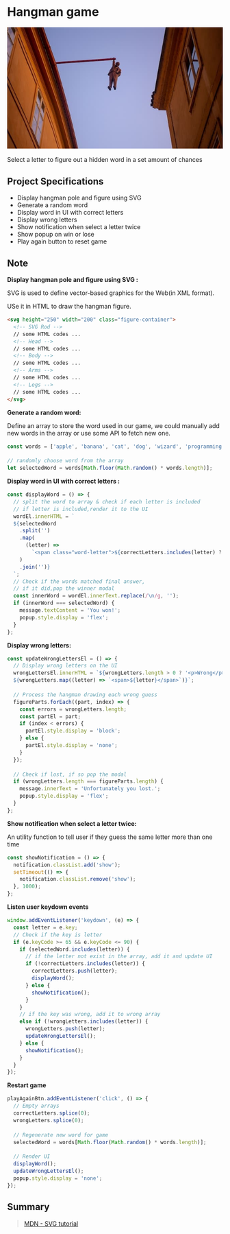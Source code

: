 # Hangman game

![image](../assets/image/hangman.jpg)

Select a letter to figure out a hidden word in a set amount of chances

## Project Specifications

- Display hangman pole and figure using SVG
- Generate a random word
- Display word in UI with correct letters
- Display wrong letters
- Show notification when select a letter twice
- Show popup on win or lose
- Play again button to reset game

## Note

**Display hangman pole and figure using SVG :**

SVG is used to define vector-based graphics for the Web(in XML format).

USe it in HTML to draw the hangman figure.

```html
<svg height="250" width="200" class="figure-container">
  <!-- SVG Rod -->
  // some HTML codes ...
  <!-- Head -->
  // some HTML codes ...
  <!-- Body -->
  // some HTML codes ...
  <!-- Arms -->
  // some HTML codes ...
  <!-- Legs -->
  // some HTML codes ...
</svg>
```

**Generate a random word:**

Define an array to store the word used in our game, we could manually add new words in the array or use some API to fetch new one.

```js
const words = ['apple', 'banana', 'cat', 'dog', 'wizard', 'programming', 'javascript'];

// randomly choose word from the array
let selectedWord = words[Math.floor(Math.random() * words.length)];
```

**Display word in UI with correct letters :**

```js
const displayWord = () => {
  // split the word to array & check if each letter is included
  // if letter is included,render it to the UI
  wordEl.innerHTML = `
  ${selectedWord
    .split('')
    .map(
      (letter) =>
        `<span class="word-letter">${correctLetters.includes(letter) ? letter : ''}</span>`,
    )
    .join('')}
  `;
  // Check if the words matched final answer,
  // if it did,pop the winner modal
  const innerWord = wordEl.innerText.replace(/\n/g, '');
  if (innerWord === selectedWord) {
    message.textContent = 'You won!';
    popup.style.display = 'flex';
  }
};
```

**Display wrong letters:**

```js
const updateWrongLettersEl = () => {
  // Display wrong letters on the UI
  wrongLettersEl.innerHTML = `${wrongLetters.length > 0 ? '<p>Wrong</p>' : ''}
  ${wrongLetters.map((letter) => `<span>${letter}</span>`)}`;

  // Process the hangman drawing each wrong guess
  figureParts.forEach((part, index) => {
    const errors = wrongLetters.length;
    const partEl = part;
    if (index < errors) {
      partEl.style.display = 'block';
    } else {
      partEl.style.display = 'none';
    }
  });

  // Check if lost, if so pop the modal
  if (wrongLetters.length === figureParts.length) {
    message.innerText = 'Unfortunately you lost.';
    popup.style.display = 'flex';
  }
};
```

**Show notification when select a letter twice:**

An utility function to tell user if they guess the same letter more than one time

```js
const showNotification = () => {
  notification.classList.add('show');
  setTimeout(() => {
    notification.classList.remove('show');
  }, 1000);
};
```

**Listen user keydown events**

```js
window.addEventListener('keydown', (e) => {
  const letter = e.key;
  // Check if the key is letter
  if (e.keyCode >= 65 && e.keyCode <= 90) {
    if (selectedWord.includes(letter)) {
      // if the letter not exist in the array, add it and update UI
      if (!correctLetters.includes(letter)) {
        correctLetters.push(letter);
        displayWord();
      } else {
        showNotification();
      }
    }
    // if the key was wrong, add it to wrong array
    else if (!wrongLetters.includes(letter)) {
      wrongLetters.push(letter);
      updateWrongLettersEl();
    } else {
      showNotification();
    }
  }
});
```

**Restart game**

```js
playAgainBtn.addEventListener('click', () => {
  // Empty arrays
  correctLetters.splice(0);
  wrongLetters.splice(0);

  // Regenerate new word for game
  selectedWord = words[Math.floor(Math.random() * words.length)];

  // Render UI
  displayWord();
  updateWrongLettersEl();
  popup.style.display = 'none';
});
```

## Summary

> [MDN - SVG tutorial](https://developer.mozilla.org/en-US/docs/Web/SVG/Tutorial)
